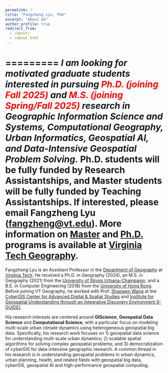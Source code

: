 ```yaml
---
permalink: /
title: "Fangzheng Lyu, PhD"
excerpt: "About me"
author_profile: true
redirect_from: 
  - /about/
  - /about.html
---
```



=========
 _I am looking for motivated graduate students interested in pursuing **<font color="red">Ph.D. (joining Fall 2025)</font>** and **<font color="red">M.S. (joining Spring/Fall 2025)</font>** research in Geographic Information Science and Systems, Computational Geography, Urban Informatics, Geospatial AI, and Data-Intensive Geospatial Problem Solving._ Ph.D. students will be fully funded by Research Assistantships, and Master students will be fully funded by Teaching Assistantships. If interested, please email Fangzheng Lyu ([fangzheng@vt.edu](mailto:fangzheng@vt.edu)). More information on [Master](https://geography.vt.edu/academics/ms-geography.html) and [Ph.D.](https://geography.vt.edu/academics/gea.html) programs is available at [Virginia Tech Geography](https://geography.vt.edu/).
========

Fangzheng Lyu is an Assistant Professor in the [Department of Geography](https://geography.vt.edu/) at [Virginia Tech](https://www.vt.edu/). He received a Ph.D. in Geography (2024), an M.S. in Geography (2021) from the [University of Illinois Urbana-Champaign](https://illinois.edu/), and a B.E. in Computer Engineering (2018) from the [University of Hong Kong](https://www.hku.hk/). Before joining VT Geography, he worked with Prof. [Shaowen Wang](https://ggis.illinois.edu/directory/profile/shaowen) at the [CyberGIS Center for Advanced Digital & Spatial Studies](https://cybergis.illinois.edu/) and [Institute for Geospatial Understanding through an Integrative Discovery Environment (I-GUIDE)](https://i-guide.io/).

His research interests are centered around **GIScience**, **Geospatial Data Science** and **Computational Science**, with a particular focus on modeling multi-scale urban climate dynamics using heterogeneous geospatial big data. Specifically, his research work focuses on 1) geospatial data science for understanding multi-scale urban dynamics; 2) scalable spatial algorithms for solving complex geospatial problems; and 3) democratization of cyberGIS for data-intensive geographic research. A common thread in his research is in understanding geospatial problems in urban dynamics, urban planning, health, and related fields with geospatial big data, cyberGIS, geospatial AI and high-performance geospatial computing.
